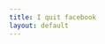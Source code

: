 ```yaml
---
title: I quit facebook
layout: default 
---
```

<script type="text/javascript" src="http://ajax.googleapis.com/ajax/libs/jquery/1.10.2/jquery.min.js"></script>
<script type="text/javascript" src="fbTimeCircles.js"></script>
<link href="fb/TimeCircles.css" rel="stylesheet">
<div class="example" data-date="2015-02-24 08:30:00"></div>
<script>
$(".example").TimeCircles(); 
</script>
